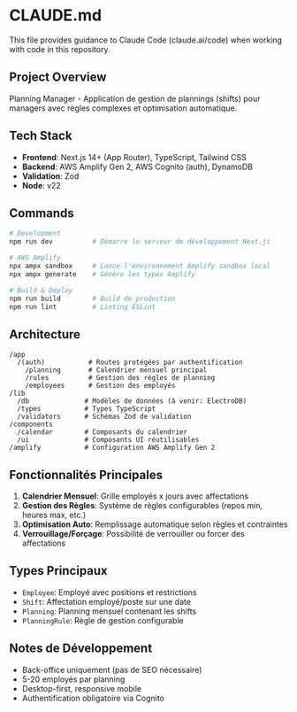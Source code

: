 # CLAUDE.md

This file provides guidance to Claude Code (claude.ai/code) when working with code in this repository.

## Project Overview

Planning Manager - Application de gestion de plannings (shifts) pour managers avec règles complexes et optimisation automatique.

## Tech Stack

- **Frontend**: Next.js 14+ (App Router), TypeScript, Tailwind CSS
- **Backend**: AWS Amplify Gen 2, AWS Cognito (auth), DynamoDB
- **Validation**: Zod
- **Node**: v22

## Commands

```bash
# Development
npm run dev          # Démarre le serveur de développement Next.js

# AWS Amplify
npx ampx sandbox     # Lance l'environnement Amplify sandbox local
npx ampx generate    # Génère les types Amplify

# Build & Deploy
npm run build        # Build de production
npm run lint         # Linting ESLint
```

## Architecture

```
/app
  /(auth)           # Routes protégées par authentification
    /planning       # Calendrier mensuel principal
    /rules          # Gestion des règles de planning
    /employees      # Gestion des employés
/lib
  /db              # Modèles de données (à venir: ElectroDB)
  /types           # Types TypeScript
  /validators      # Schémas Zod de validation
/components
  /calendar        # Composants du calendrier
  /ui              # Composants UI réutilisables
/amplify           # Configuration AWS Amplify Gen 2
```

## Fonctionnalités Principales

1. **Calendrier Mensuel**: Grille employés x jours avec affectations
2. **Gestion des Règles**: Système de règles configurables (repos min, heures max, etc.)
3. **Optimisation Auto**: Remplissage automatique selon règles et contraintes
4. **Verrouillage/Forçage**: Possibilité de verrouiller ou forcer des affectations

## Types Principaux

- `Employee`: Employé avec positions et restrictions
- `Shift`: Affectation employé/poste sur une date
- `Planning`: Planning mensuel contenant les shifts
- `PlanningRule`: Règle de gestion configurable

## Notes de Développement

- Back-office uniquement (pas de SEO nécessaire)
- 5-20 employés par planning
- Desktop-first, responsive mobile
- Authentification obligatoire via Cognito